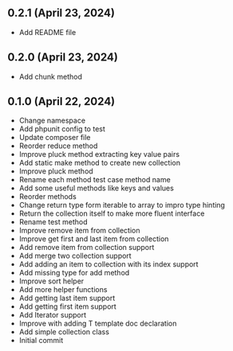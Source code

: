 ## 0.2.1 (April 23, 2024)
  - Add README file

## 0.2.0 (April 23, 2024)
  - Add chunk method

## 0.1.0 (April 22, 2024)
  - Change namespace
  - Add phpunit config to test
  - Update composer file
  - Reorder reduce method
  - Improve pluck method extracting key value pairs
  - Add static make method to create new collection
  - Improve pluck method
  - Rename each method test case method name
  - Add some useful methods like keys and values
  - Reorder methods
  - Change return type form iterable to array to impro type hinting
  - Return the collection itself to make more fluent interface
  - Rename test method
  - Improve remove item from collection
  - Improve get first and last item from collection
  - Add remove item from collection support
  - Add merge two collection support
  - Add adding an item to collection with its index support
  - Add missing type for add method
  - Improve sort helper
  - Add more helper functions
  - Add getting last item support
  - Add getting first item support
  - Add Iterator support
  - Improve with adding T template doc declaration
  - Add simple collection class
  - Initial commit

